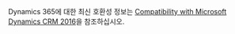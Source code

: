 Dynamics 365에 대한 최신 호환성 정보는 [Compatibility with Microsoft Dynamics CRM 2016](https://support.microsoft.com/en-us/kb/3124955)을 참조하십시오.